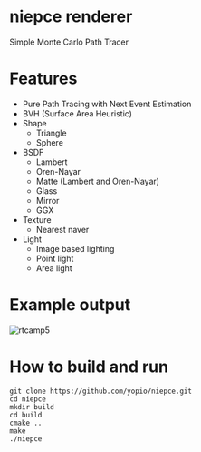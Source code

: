 # niepce renderer

Simple Monte Carlo Path Tracer

# Features

 - Pure Path Tracing with Next Event Estimation
 - BVH (Surface Area Heuristic)
 - Shape
   - Triangle
   - Sphere
 - BSDF
   - Lambert
   - Oren-Nayar
   - Matte (Lambert and Oren-Nayar)
   - Glass
   - Mirror
   - GGX
 - Texture
   - Nearest naver
 - Light
   - Image based lighting
   - Point light
   - Area light

# Example output

![rtcamp5](https://user-images.githubusercontent.com/12379808/34995921-5ea5d76a-fb1b-11e7-9045-e50198b308b3.png)

# How to build and run
```
git clone https://github.com/yopio/niepce.git
cd niepce
mkdir build
cd build
cmake ..
make
./niepce
```
